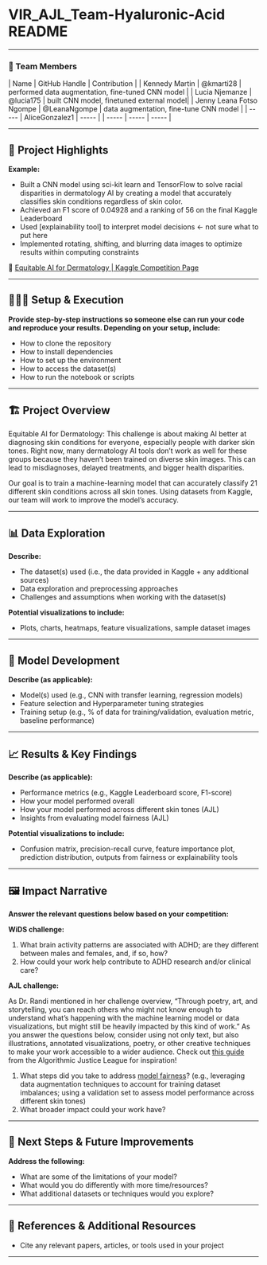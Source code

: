 # VIR_AJL_Team-Hyaluronic-Acid README

---

### **👥 Team Members**

| Name | GitHub Handle | Contribution |
| Kennedy Martin | @kmarti28 | performed data augmentation, fine-tuned CNN model |
| Lucia Njemanze | @lucia175 | built CNN model, finetuned external model|
| Jenny Leana Fotso Ngompe | @LeanaNgompe | data augmentation, fine-tune CNN model |
| ----- | AliceGonzalez1 | ----- |
| ----- | ----- | ----- |

---

## **🎯 Project Highlights**

**Example:**

* Built a CNN model using sci-kit learn and TensorFlow to solve racial disparities in dermatology AI by creating a model that accurately classifies skin conditions regardless of skin color.
* Achieved an F1 score of 0.04928  and a ranking of 56 on the final Kaggle Leaderboard
* Used \[explainability tool\] to interpret model decisions ← not sure what to put here 
* Implemented rotating, shifting, and blurring data images to optimize results within computing constraints

🔗 [Equitable AI for Dermatology | Kaggle Competition Page](https://www.kaggle.com/competitions/bttai-ajl-2025/overview)


---

## **👩🏽‍💻 Setup & Execution**

**Provide step-by-step instructions so someone else can run your code and reproduce your results. Depending on your setup, include:**

* How to clone the repository
* How to install dependencies
* How to set up the environment
* How to access the dataset(s)
* How to run the notebook or scripts

---

## **🏗️ Project Overview**

Equitable AI for Dermatology: This challenge is about making AI better at diagnosing skin conditions for everyone, especially people with darker skin tones. Right now, many dermatology AI tools don’t work as well for these groups because they haven’t been trained on diverse skin images. This can lead to misdiagnoses, delayed treatments, and bigger health disparities.

Our goal is to train a machine-learning model that can accurately classify 21 different skin conditions across all skin tones. Using datasets from Kaggle, our team will work to improve the model’s accuracy.

---

## **📊 Data Exploration**


**Describe:**

* The dataset(s) used (i.e., the data provided in Kaggle \+ any additional sources)
* Data exploration and preprocessing approaches
* Challenges and assumptions when working with the dataset(s)

**Potential visualizations to include:**

* Plots, charts, heatmaps, feature visualizations, sample dataset images

---

## **🧠 Model Development**

**Describe (as applicable):**

* Model(s) used (e.g., CNN with transfer learning, regression models)
* Feature selection and Hyperparameter tuning strategies
* Training setup (e.g., % of data for training/validation, evaluation metric, baseline performance)

---

## **📈 Results & Key Findings**

**Describe (as applicable):**

* Performance metrics (e.g., Kaggle Leaderboard score, F1-score)
* How your model performed overall
* How your model performed across different skin tones (AJL)
* Insights from evaluating model fairness (AJL)

**Potential visualizations to include:**

* Confusion matrix, precision-recall curve, feature importance plot, prediction distribution, outputs from fairness or explainability tools

---

## **🖼️ Impact Narrative**

**Answer the relevant questions below based on your competition:**

**WiDS challenge:**

1. What brain activity patterns are associated with ADHD; are they different between males and females, and, if so, how?
2. How could your work help contribute to ADHD research and/or clinical care?

**AJL challenge:**

As Dr. Randi mentioned in her challenge overview, “Through poetry, art, and storytelling, you can reach others who might not know enough to understand what’s happening with the machine learning model or data visualizations, but might still be heavily impacted by this kind of work.”
As you answer the questions below, consider using not only text, but also illustrations, annotated visualizations, poetry, or other creative techniques to make your work accessible to a wider audience.
Check out [this guide](https://drive.google.com/file/d/1kYKaVNR\_l7Abx2kebs3AdDi6TlPviC3q/view) from the Algorithmic Justice League for inspiration!

1. What steps did you take to address [model fairness](https://haas.berkeley.edu/wp-content/uploads/What-is-fairness_-EGAL2.pdf)? (e.g., leveraging data augmentation techniques to account for training dataset imbalances; using a validation set to assess model performance across different skin tones)
2. What broader impact could your work have?

---

## **🚀 Next Steps & Future Improvements**

**Address the following:**

* What are some of the limitations of your model?
* What would you do differently with more time/resources?
* What additional datasets or techniques would you explore?

---

## **📄 References & Additional Resources**

* Cite any relevant papers, articles, or tools used in your project

---


















